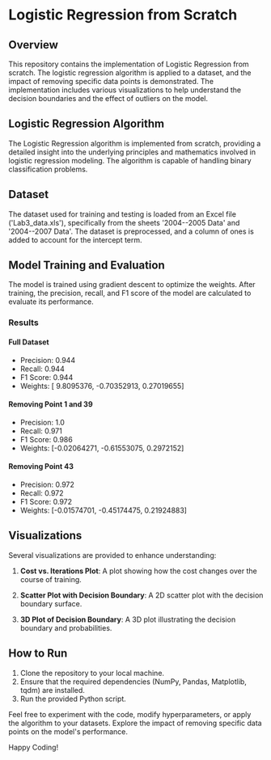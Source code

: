 # Logistic Regression from Scratch

## Overview

This repository contains the implementation of Logistic Regression from scratch. The logistic regression algorithm is applied to a dataset, and the impact of removing specific data points is demonstrated. The implementation includes various visualizations to help understand the decision boundaries and the effect of outliers on the model.

## Logistic Regression Algorithm

The Logistic Regression algorithm is implemented from scratch, providing a detailed insight into the underlying principles and mathematics involved in logistic regression modeling. The algorithm is capable of handling binary classification problems.

## Dataset

The dataset used for training and testing is loaded from an Excel file ('Lab3_data.xls'), specifically from the sheets '2004--2005 Data' and '2004--2007 Data'. The dataset is preprocessed, and a column of ones is added to account for the intercept term.

## Model Training and Evaluation

The model is trained using gradient descent to optimize the weights. After training, the precision, recall, and F1 score of the model are calculated to evaluate its performance.

### Results

#### Full Dataset
- Precision: 0.944
- Recall: 0.944
- F1 Score: 0.944
- Weights: [ 9.8095376, -0.70352913, 0.27019655]

#### Removing Point 1 and 39
- Precision: 1.0
- Recall: 0.971
- F1 Score: 0.986
- Weights: [-0.02064271, -0.61553075, 0.2972152]

#### Removing Point 43
- Precision: 0.972
- Recall: 0.972
- F1 Score: 0.972
- Weights: [-0.01574701, -0.45174475, 0.21924883]

## Visualizations

Several visualizations are provided to enhance understanding:

1. **Cost vs. Iterations Plot**: A plot showing how the cost changes over the course of training.

2. **Scatter Plot with Decision Boundary**: A 2D scatter plot with the decision boundary surface.

3. **3D Plot of Decision Boundary**: A 3D plot illustrating the decision boundary and probabilities.

## How to Run

1. Clone the repository to your local machine.
2. Ensure that the required dependencies (NumPy, Pandas, Matplotlib, tqdm) are installed.
3. Run the provided Python script.

Feel free to experiment with the code, modify hyperparameters, or apply the algorithm to your datasets. Explore the impact of removing specific data points on the model's performance.

Happy Coding!
